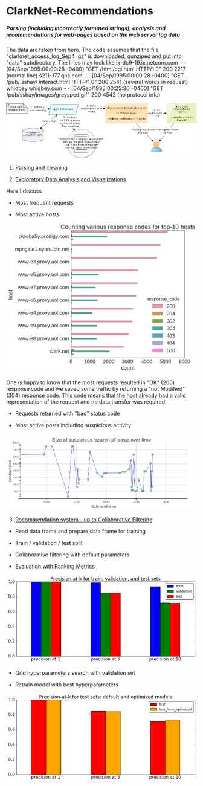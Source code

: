 # ClarkNet-Recommendations

##### Parsing (including incorrectly formated strings), analysis and recommendations for web-pages based on the web server log data

The data are taken from here. The code assumes that the file "clarknet_access_log_Sep4 .gz" is downloaded, gunziped and put into "data" subdirectory.
The lines may look like
ix-dc9-19.ix.netcom.com - - [04/Sep/1995:00:00:28 -0400] "GET /html/cgi.html HTTP/1.0" 200 2217 (normal line)
s211-177.qns.com - - [04/Sep/1995:00:00:28 -0400] "GET /pub/ sshay/ interact.html HTTP/1.0" 200 2541 (several words in request)
whidbey.whidbey.com - - [04/Sep/1995:00:25:30 -0400] "GET /pub/sshay/images/greysped.gif" 200 4542 (no protocol info)

![](images/ClarkNet.png)

1. [Parsing and cleaning](https://rawgit.com/olalakul/ClarkNet-Recommend-Webpages/master/1-Clarknet-Cleaning.html)

2. [Exploratory Data Analysis and Visualizations](https://rawgit.com/olalakul/ClarkNet-Recommend-Webpages/master/2-Clarknet-Analysis.html)

Here I discuss

* Most frequent requests

* Most active hosts

![Counting various response codes for top-10 hosts](images/responses-for-top10-hosts.png)

One is happy to know that the most requests resulted in "OK" (200) response code and we saved 
some traffic by returning a "not Modified" (304) response code. This code means that the host 
already had a valid representation of the request and no data transfer was required.

* Requests returned with "bad" status code 

* Most active posts including suspicious activity

![Size of suspicious 'search.pl' posts over time (interactive in notebook)](images/p_suspi.png)

3. [Recommendation system - up to Collaborative Filtering](https://rawgit.com/olalakul/ClarkNet-Recommend-Webpages/master/3-ClarkNet-CollaborativeFiltering.html)

* Read data frame and prepare data frame for training

* Train / validation / test split

* Collaborative filtering with default parameters

* Evaluation with Ranking Metrics

![summarize_metrics](images/summarize_metrics.png)

* Grid hyperparameters search with validation set

* Retrain model with best hyperparameters

![summarize_metrics_optim](images/summarize_metrics_optim.png)
